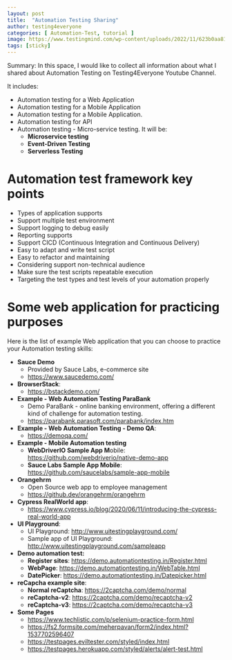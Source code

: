 ```yaml
---
layout: post
title:  "Automation Testing Sharing"
author: testing4everyone
categories: [ Automation-Test, tutorial ]
image: https://www.testingmind.com/wp-content/uploads/2022/11/623b0aa81f62670d19d49d2f_What-are-the-11-ways-your-company-can-do-software-testing-more-efficiently_-2-100-1.jpg
tags: [sticky]
---
```


Summary: In this space, I would like to collect all information about what I shared about Automation Testing on Testing4Everyone Youtube Channel.

It includes:
- Automation testing for a Web Application
- Automation testing for a Mobile Application
- Automation testing for a Mobile Application.
- Automation testing for API
- Automation testing - Micro-service testing. It will be:
    - **Microservice testing**
    - **Event-Driven Testing**
    - **Serverless Testing**

# **Automation test framework key points**

- Types of application supports
- Support multiple test environment
- Support logging to debug easily
- Reporting supports
- Support CICD (Continuous Integration and Continuous Delivery)
- Easy to adapt and write test script
- Easy to refactor and maintaining
- Considering support non-technical audience
- Make sure the test scripts repeatable execution
- Targeting the test types and test levels of your automation properly

# **Some web application for practicing purposes**

Here is the list of example Web application that you can choose to practice your Automation testing skills:

- **Sauce Demo**
    - Provided by Sauce Labs, e-commerce site
    - https://www.saucedemo.com/
- **BrowserStack**:
    - https://bstackdemo.com/
- **Example - Web Automation Testing ParaBank**
    - Demo ParaBank - online banking environment, offering a different kind of challenge for automation testing.
    - https://parabank.parasoft.com/parabank/index.htm
- **Example - Web Automation Testing - Demo QA**:
    - https://demoqa.com/
- **Example - Mobile Automation testing**
    - **WebDriverIO Sample App M**obile: https://github.com/webdriverio/native-demo-app
    - **Sauce Labs Sample App Mobile**: https://github.com/saucelabs/sample-app-mobile
- **Orangehrm**
    - Open Source web app to employee management
    - https://github.dev/orangehrm/orangehrm
- **Cypress RealWorld app**:
    - https://www.cypress.io/blog/2020/06/11/introducing-the-cypress-real-world-app
- **UI Playground**:
    - UI Playground: http://www.uitestingplayground.com/
    - Sample app of UI Playground: http://www.uitestingplayground.com/sampleapp
- **Demo automation test:**
    - **Register sites**: https://demo.automationtesting.in/Register.html
    - **WebPage**: https://demo.automationtesting.in/WebTable.html
    - **DatePicker**: https://demo.automationtesting.in/Datepicker.html
- **reCapcha example site**:
    - **Normal reCaptcha**: https://2captcha.com/demo/normal
    - **reCaptcha-v2**: https://2captcha.com/demo/recaptcha-v2
    - **reCaptcha-v3**: https://2captcha.com/demo/recaptcha-v3
- **Some Pages**
    - https://www.techlistic.com/p/selenium-practice-form.html
    - https://fs2.formsite.com/meherpavan/form2/index.html?1537702596407
    - https://testpages.eviltester.com/styled/index.html
    - https://testpages.herokuapp.com/styled/alerts/alert-test.html